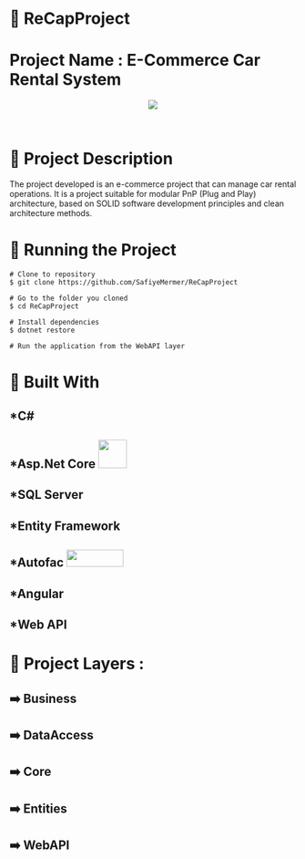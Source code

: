 #  :key: ReCapProject
# Project Name : E-Commerce Car Rental System
<p align="center">
  <img src="https://cdn3.f-cdn.com/contestentries/401406/13464693/572b13cb93322_thumb900.jpg"  />
</p><br/>

# :star2: Project Description
The project developed is an e-commerce project that can manage car rental operations. It is a project suitable for modular PnP (Plug and Play) architecture, based on SOLID software development principles and clean architecture methods.

# :star2: Running the Project
```
# Clone to repository
$ git clone https://github.com/SafiyeMermer/ReCapProject

# Go to the folder you cloned
$ cd ReCapProject

# Install dependencies
$ dotnet restore

# Run the application from the WebAPI layer
```
# :star2: Built With
## *C# 
## *Asp.Net Core  <img width ="50" height ="50" src="https://pics.freeicons.io/uploads/icons/png/14621971553750220-512.png" />
## *SQL Server  
## *Entity Framework  
## *Autofac       <img width ="100" height ="30" src="https://camo.githubusercontent.com/660a4e0e53571f8f593a56df74573cb8f09777268a87305057363a9b38a3dd59/68747470733a2f2f696d672e736869656c64732e696f2f62616467652f4175746f6661632d3030343838303f7374796c653d666f722d7468652d6261646765266c6f676f3d6e75676574266c6f676f436f6c6f723d7768697465" />
## *Angular
## *Web API    

# :star2: Project Layers : 

## :arrow_right: Business <br/>
## :arrow_right: DataAccess <br/>
## :arrow_right: Core <br/>
## :arrow_right: Entities <br/> 
## :arrow_right: WebAPI <br/>

